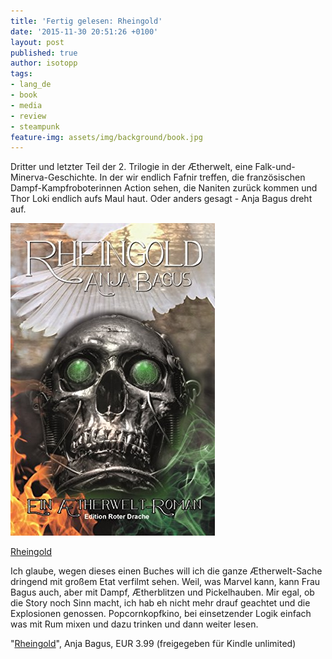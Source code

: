 ```yaml
---
title: 'Fertig gelesen: Rheingold'
date: '2015-11-30 20:51:26 +0100'
layout: post
published: true
author: isotopp
tags:
- lang_de
- book
- media
- review
- steampunk
feature-img: assets/img/background/book.jpg
---
```

Dritter und letzter Teil der 2. Trilogie in der Ætherwelt, eine Falk-und-Minerva-Geschichte. In der wir endlich Fafnir treffen, die französischen Dampf-Kampfroboterinnen Action sehen, die Naniten zurück kommen und Thor Loki endlich aufs Maul haut. Oder anders gesagt - Anja Bagus dreht auf.

[![](/uploads/2015/11/rheingold.jpg)](https://www.amazon.de/dp/B015YDJ4GS)

[Rheingold](https://www.amazon.de/dp/B015YDJ4GS)

Ich glaube, wegen dieses einen Buches will ich die ganze Ætherwelt-Sache dringend mit großem Etat verfilmt sehen. Weil, was Marvel kann, kann Frau Bagus auch, aber mit Dampf, Ætherblitzen und Pickelhauben. Mir egal, ob die Story noch Sinn macht, ich hab eh nicht mehr drauf geachtet und die Explosionen genossen. Popcornkopfkino, bei einsetzender Logik einfach was mit Rum mixen und dazu trinken und dann weiter lesen.

"[Rheingold](https://www.amazon.de/dp/B015YDJ4GS)", Anja Bagus, EUR 3.99 (freigegeben für Kindle unlimited)
